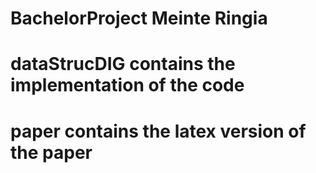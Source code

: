 # BachelorProject Meinte Ringia

# dataStrucDIG	contains the implementation of the code
# paper		contains the latex version of the paper
